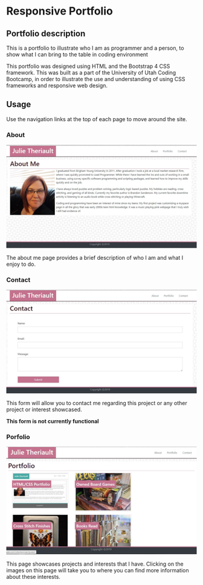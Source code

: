 # Responsive Portfolio

## Portfolio description
This is a portfolio to illustrate who I am as programmer and a person, to show what I can bring to the table in coding environment

This portfolio was designed using HTML and the Bootstrap 4 CSS framework. This was built as a part of the University of Utah Coding Bootcamp, in order to illustrate the use and understanding of using CSS frameworks and responsive web design.

## Usage

Use the navigation links at the top of each page to move around the site.

### About

![Screen Shot of About Me page](assets/images/about-me-ss.jpg)

The about me page provides a brief description of who I am and what I enjoy to do.

### Contact
![Screen Shot of Contact form](assets/images/contact-page-ss.jpg)

This form will allow you to contact me regarding this project or any other project or interest showcased.

**This form is not currently functional**

### Porfolio
![Screen shot of Portfolio page](assets/images/portfolio-ss.jpg)

This page showcases projects and interests that I have. Clicking on the images on this page will take you to where you can find more information about these interests.